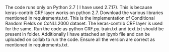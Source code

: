 The code runs only on Python 2.7 ( I have used 2.7.17). This is because keras-contrib CRF layer works on python 2.7. 
Download the various libraries mentioned in requirements.txt.
This is the implementation of Conditional Random Fields on CoNLL2000 dataset. The keras-contrib CRF layer is used for the same.
Run the code as python CRF.py. train.txt and text.txt should be present in folder. Additionally I have attached an ipynb file and can be uploaded on collab to run the code. Ensure all the version are correct as mentioned in requirements.txt.
